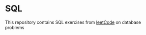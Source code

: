 # SQL

This repository contains SQL exercises from [leetCode](https://leetcode.com/problemset/database/) on database problems 
